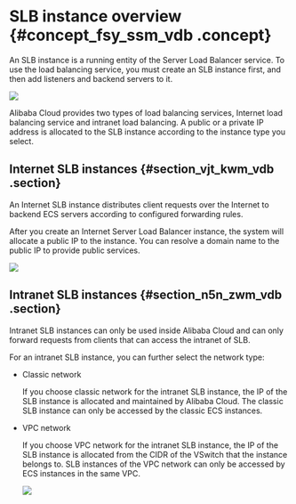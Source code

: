 # SLB instance overview {#concept_fsy_ssm_vdb .concept}

An SLB instance is a running entity of the Server Load Balancer service. To use the load balancing service, you must create an SLB instance first, and then add listeners and backend servers to it.

![](http://static-aliyun-doc.oss-cn-hangzhou.aliyuncs.com/assets/img/4112/15586040742275_en-US.png)

Alibaba Cloud provides two types of load balancing services, Internet load balancing service and intranet load balancing. A public or a private IP address is allocated to the SLB instance according to the instance type you select.

## Internet SLB instances {#section_vjt_kwm_vdb .section}

An Internet SLB instance distributes client requests over the Internet to backend ECS servers according to configured forwarding rules.

After you create an Internet Server Load Balancer instance, the system will allocate a public IP to the instance. You can resolve a domain name to the public IP to provide public services.

![](http://static-aliyun-doc.oss-cn-hangzhou.aliyuncs.com/assets/img/4112/15586040742276_en-US.png)

## Intranet SLB instances {#section_n5n_zwm_vdb .section}

Intranet SLB instances can only be used inside Alibaba Cloud and can only forward requests from clients that can access the intranet of SLB.

For an intranet SLB instance, you can further select the network type:

-   Classic network

    If you choose classic network for the intranet SLB instance, the IP of the SLB instance is allocated and maintained by Alibaba Cloud. The classic SLB instance can only be accessed by the classic ECS instances.

-   VPC network

    If you choose VPC network for the intranet SLB instance, the IP of the SLB instance is allocated from the CIDR of the VSwitch that the instance belongs to. SLB instances of the VPC network can only be accessed by ECS instances in the same VPC.

    ![](http://static-aliyun-doc.oss-cn-hangzhou.aliyuncs.com/assets/img/4112/15586040752283_en-US.png)


